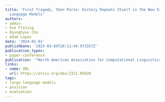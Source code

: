 ```yaml
---
title: 'First Tragedy, then Parse: History Repeats Itself in the New Era of Large
  Language Models'
authors:
- admin
- Eve Fleisig
- Kyunghyun Cho
- Adam Lopez
date: '2024-01-01'
publishDate: '2025-03-04T20:11:44.971557Z'
publication_types:
- paper-conference
publication: '*North American Association for Computational Linguistics (NAACL)*'
links:
- name: URL
  url: https://arxiv.org/abs/2311.05020
tags:
- large language models
- position
- evaluation
---
```

